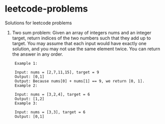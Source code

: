 # leetcode-problems
Solutions for leetcode problems

1. Two sum problem:
   Given an array of integers nums and an integer target, return indices of the two numbers such that they add up to target.
   You may assume that each input would have exactly one solution, and you may not use the same element twice.
   You can return the answer in any order.

        Example 1:
                
        Input: nums = [2,7,11,15], target = 9
        Output: [0,1]
        Output: Because nums[0] + nums[1] == 9, we return [0, 1].
        Example 2:
                
        Input: nums = [3,2,4], target = 6
        Output: [1,2]
        Example 3:
                
        Input: nums = [3,3], target = 6
        Output: [0,1]
